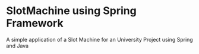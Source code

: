 # SlotMachine using Spring Framework
A simple application of a Slot Machine for an University Project using Spring and Java
